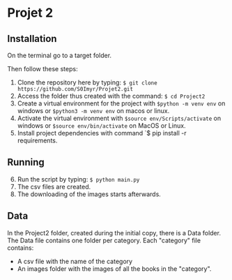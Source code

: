 # Projet 2

## Installation

On the terminal go to a target folder.

Then follow these steps:
1. Clone the repository here by typing: `$ git clone https://github.com/S0Imyr/Projet2.git`
2. Access the folder thus created with the command: `$ cd Project2`
3. Create a virtual environment for the project with `$python -m venv env` on windows or `$python3 -m venv env` on macos or linux.
4. Activate the virtual environment with `$source env/Scripts/activate` on windows or `$source env/bin/activate` on MacOS or Linux.
5. Install project dependencies with command `$ pip install -r requirements.

## Running

6. Run the script by typing: `$ python main.py`
7. The csv files are created.
8. The downloading of the images starts afterwards.

## Data

In the Project2 folder, created during the initial copy, there is a Data folder.
The Data file contains one folder per category.
Each "category" file contains:
 - A csv file with the name of the category</li>
 - An images folder with the images of all the books in the "category".</li>
